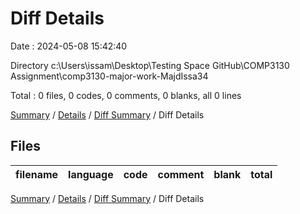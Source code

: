 # Diff Details

Date : 2024-05-08 15:42:40

Directory c:\\Users\\issam\\Desktop\\Testing Space GitHub\\COMP3130 Assignment\\comp3130-major-work-MajdIssa34

Total : 0 files,  0 codes, 0 comments, 0 blanks, all 0 lines

[Summary](results.md) / [Details](details.md) / [Diff Summary](diff.md) / Diff Details

## Files
| filename | language | code | comment | blank | total |
| :--- | :--- | ---: | ---: | ---: | ---: |

[Summary](results.md) / [Details](details.md) / [Diff Summary](diff.md) / Diff Details